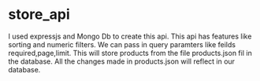 # store_api
I used expressjs and Mongo Db to create this api. This api has features like sorting and numeric filters.
We can pass in query paramters like feilds required,page,limit.
This will store products from the file products.json fil in the database. All the changes made in products.json will reflect in our database.
